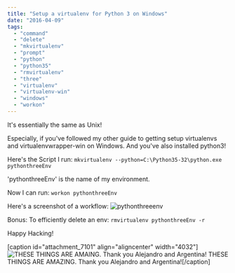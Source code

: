 ```yaml
---
title: "Setup a virtualenv for Python 3 on Windows"
date: "2016-04-09"
tags: 
  - "command"
  - "delete"
  - "mkvirtualenv"
  - "prompt"
  - "python"
  - "python35"
  - "rmvirtualenv"
  - "three"
  - "virtualenv"
  - "virtualenv-win"
  - "windows"
  - "workon"
---
```


It's essentially the same as Unix!

Especially, if you've followed my other guide to getting setup virtualenvs and virtualenvwrapper-win on Windows. And you've also installed python3!

Here's the Script I run: `mkvirtualenv --python=C:\Python35-32\python.exe pythonthreeEnv`

'pythonthreeEnv' is the name of my environment.

Now I can run: `workon pythonthreeEnv`

Here's a screenshot of a workflow: ![pythonthreeenv](images/pythonthreeenv.png)

Bonus: To efficiently delete an env: `rmvirtualenv pythonthreeEnv -r`

Happy Hacking!

\[caption id="attachment\_7101" align="aligncenter" width="4032"\]![THESE THINGS ARE AMAING. Thank you Alejandro and Argentina!](images/IMG_20160409_0103141.jpg) THESE THINGS ARE AMAZING. Thank you Alejandro and Argentina!\[/caption\]

